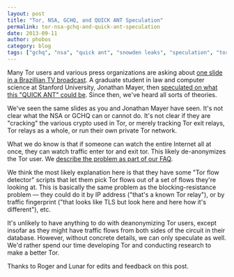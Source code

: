 ```yaml
---
layout: post
title: "Tor, NSA, GCHQ, and QUICK ANT Speculation"
permalink: tor-nsa-gchq-and-quick-ant-speculation
date: 2013-09-11
author: phobos
category: blog
tags: ["gchq", "nsa", "quick ant", "snowden leaks", "speculation", "tor"]
---
```


Many Tor users and various press organizations are asking about [one slide in a Brazillian TV broadcast](https://people.torproject.org/~andrew/2013-09-10-quick-ant-tor-events-qfd.png). A graduate student in law and computer science at Stanford University, Jonathan Mayer, then [speculated on what this "QUICK ANT" could be](https://twitter.com/jonathanmayer/status/377292928718499841). Since then, we've heard all sorts of theories.

We've seen the same slides as you and Jonathan Mayer have seen. It's not clear what the NSA or GCHQ can or cannot do. It's not clear if they are "cracking" the various crypto used in Tor, or merely tracking Tor exit relays, Tor relays as a whole, or run their own private Tor network.

What we do know is that if someone can watch the entire Internet all at once, they can watch traffic enter tor and exit tor. This likely de-anonymizes the Tor user. We [describe the problem as part of our FAQ](https://www.torproject.org/docs/faq.html.en#AttacksOnOnionRouting).

We think the most likely explanation here is that they have some "Tor flow detector" scripts that let them pick Tor flows out of a set of flows they're looking at. This is basically the same problem as the blocking-resistance problem — they could do it by IP address ("that's a known Tor relay"), or by traffic fingerprint ("that looks like TLS but look here and here how it's different"), etc.

It's unlikely to have anything to do with deanonymizing Tor users, except insofar as they might have traffic flows from both sides of the circuit in their database. However, without concrete details, we can only speculate as well. We'd rather spend our time developing Tor and conducting research to make a better Tor.

Thanks to Roger and Lunar for edits and feedback on this post.

